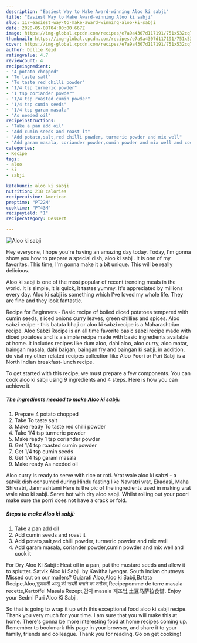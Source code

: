 ```yaml
---
description: "Easiest Way to Make Award-winning Aloo ki sabji"
title: "Easiest Way to Make Award-winning Aloo ki sabji"
slug: 117-easiest-way-to-make-award-winning-aloo-ki-sabji
date: 2020-05-08T04:00:00.667Z
image: https://img-global.cpcdn.com/recipes/e7a9a4307d117191/751x532cq70/aloo-ki-sabji-recipe-main-photo.jpg
thumbnail: https://img-global.cpcdn.com/recipes/e7a9a4307d117191/751x532cq70/aloo-ki-sabji-recipe-main-photo.jpg
cover: https://img-global.cpcdn.com/recipes/e7a9a4307d117191/751x532cq70/aloo-ki-sabji-recipe-main-photo.jpg
author: Dollie Reid
ratingvalue: 4.7
reviewcount: 4
recipeingredient:
- "4 potato chopped"
- "To taste salt"
- "To taste red chilli powder"
- "1/4 tsp turmeric powder"
- "1 tsp coriander powder"
- "1/4 tsp roasted cumin powder"
- "1/4 tsp cumin seeds"
- "1/4 tsp garam masala"
- "As needed oil"
recipeinstructions:
- "Take a pan add oil"
- "Add cumin seeds and roast it"
- "Add potato,salt,red chilli powder, turmeric powder and mix well"
- "Add garam masala, coriander powder,cumin powder and mix well and cook it"
categories:
- Recipe
tags:
- aloo
- ki
- sabji

katakunci: aloo ki sabji 
nutrition: 218 calories
recipecuisine: American
preptime: "PT22M"
cooktime: "PT43M"
recipeyield: "1"
recipecategory: Dessert

---
```



![Aloo ki sabji](https://img-global.cpcdn.com/recipes/e7a9a4307d117191/751x532cq70/aloo-ki-sabji-recipe-main-photo.jpg)

Hey everyone, I hope you're having an amazing day today. Today, I'm gonna show you how to prepare a special dish, aloo ki sabji. It is one of my favorites. This time, I'm gonna make it a bit unique. This will be really delicious.

Aloo ki sabji is one of the most popular of recent trending meals in the world. It is simple, it is quick, it tastes yummy. It's appreciated by millions every day. Aloo ki sabji is something which I've loved my whole life. They are fine and they look fantastic.

Recipe for Beginners - Basic recipe of boiled diced potatoes tempered with cumin seeds, sliced onions curry leaves, green chillies and spices. Aloo sabzi recipe - this batata bhaji or aloo ki sabzi recipe is a Maharashtrian recipe. Aloo Sabzi Recipe is an all time favorite basic sabzi recipe made with diced potatoes and is a simple recipe made with basic ingredients available at home..it includes recipes like dum aloo, dahi aloo, aloo curry, aloo matar, baingan masala, dahi baigan, baingan fry and baingan ki sabji. in addition, do visit my other related recipes collection like Aloo Poori or Puri Sabji is a North Indian breakfast-lunch recipe.


To get started with this recipe, we must prepare a few components. You can cook aloo ki sabji using 9 ingredients and 4 steps. Here is how you can achieve it.

<!--inarticleads1-->

##### The ingredients needed to make Aloo ki sabji:

1. Prepare 4 potato chopped
1. Take To taste salt
1. Make ready To taste red chilli powder
1. Take 1/4 tsp turmeric powder
1. Make ready 1 tsp coriander powder
1. Get 1/4 tsp roasted cumin powder
1. Get 1/4 tsp cumin seeds
1. Get 1/4 tsp garam masala
1. Make ready As needed oil


Aloo curry is ready to serve with rice or roti. Vrat wale aloo ki sabzi - a satvik dish consumed during Hindu fasting like Navratri vrat, Ekadasi, Maha Shivratri, Janmashtami Here is the pic of the ingredients used in making vrat wale aloo ki sabji. Serve hot with dry aloo sabji. Whilst rolling out your poori make sure the porri does not have a crack or fold. 

<!--inarticleads2-->

##### Steps to make Aloo ki sabji:

1. Take a pan add oil
1. Add cumin seeds and roast it
1. Add potato,salt,red chilli powder, turmeric powder and mix well
1. Add garam masala, coriander powder,cumin powder and mix well and cook it


For Dry Aloo Ki Sabji : Heat oil in a pan, put the mustard seeds and allow it to splutter. Satvik Aloo ki Sabji. by Kavitha Iyengar. South Indian chutneys Missed out on our mailers? Gujarati Aloo,Aloo ki Sabji,Batata Recipe,Aloo,गुजराती आलू की सब्ज़ी बनाने का तरीका,Recipepomme de terre masala recette,Kartoffel Masala Rezept,감자 masala 제조법,土豆马萨拉食谱. Enjoy your Bedmi Puri Aloo Ki Sabji. 

So that is going to wrap it up with this exceptional food aloo ki sabji recipe. Thank you very much for your time. I am sure that you will make this at home. There's gonna be more interesting food at home recipes coming up. Remember to bookmark this page in your browser, and share it to your family, friends and colleague. Thank you for reading. Go on get cooking!
